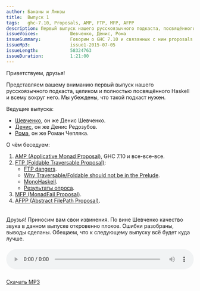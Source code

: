 ```yaml
---
author: Бананы и Линзы
title:  Выпуск 1
tags:   ghc-7.10, Proposals, AMP, FTP, MFP, AFPP
description: Первый выпуск нашего русскоязычного подкаста, посвящённого Haskell и всему вокруг него.
issueVoices:            Шевченко, Денис, Рома
issueSummary:           Говорим о GHC 7.10 и связанных с ним proposals.
issueMp3:               issue1-2015-07-05
issueLength:            58324763
issueDuration:          1:21:00
---
```


Приветствуем, друзья!

Представляем вашему вниманию первый выпуск нашего русскоязычного подкаста, целиком и полностью посвящённого Haskell и всему вокруг него. Мы убеждены, что такой подкаст нужен.

Ведущие выпуска:

- [Шевченко](http://dshevchenko.biz/), он же Денис Шевченко.
- [Денис](http://www.denisredozubov.com/), он же Денис Редозубов.
- [Рома](https://ro-che.info/), он же Роман Чепляка.

О чём беседуем:

1. [AMP (Applicative Monad Proposal)](https://ro-che.info/ccc/21), GHC 7.10 и все-все-все.
2. [FTP (Foldable Traversable Proposal)](https://ghc.haskell.org/trac/ghc/wiki/Prelude710/FTP):
    - [FTP dangers](http://nattermorphisms.blogspot.com/2015/02/ftp-dangers.html).
    - [Why Traversable/Foldable should not be in the Prelude](http://neilmitchell.blogspot.com/2014/10/why-traversablefoldable-should-not-be.html).
    - [MonoHaskell](http://monohaskell.com/).
    - [Результаты опроса](https://mail.haskell.org/pipermail/libraries/2015-February/025009.html).
3. [MFP (MonadFail Proposal)](https://mail.haskell.org/pipermail/libraries/2015-June/025763.html).
4. [AFPP (Abstract FilePath Proposal)](https://ghc.haskell.org/trac/ghc/wiki/Proposal/AbstractFilePath).

<div style="padding-top: 20px;"></div>
<div class="alert alert-danger" role="alert">
Друзья! Приносим вам свои извинения. По вине Шевченко качество звука в данном выпуске откровенно плохое. Ошибки разобраны, выводы сделаны. Обещаем, что к следующему выпуску всё будет куда лучше.
</div>
<div style="padding-top: 20px;"></div>

<audio controls style="width: 100%;">
  <source src="http://dshevchenko.biz/ruhaskell/cast/audio/issue1-2015-07-05.mp3" type="audio/mp3">
Сожалеем, но ваш браузер не умеет работать с HTML5 audio. И это очень плохо. Пожалуйста, обновите ваш браузер.
</audio>

<div style="padding-top: 25px;"><a href="http://dshevchenko.biz/ruhaskell/cast/audio/issue1-2015-07-05.mp3" download><i class="fa fa-cloud-download"></i> Скачать MP3</a></div>

